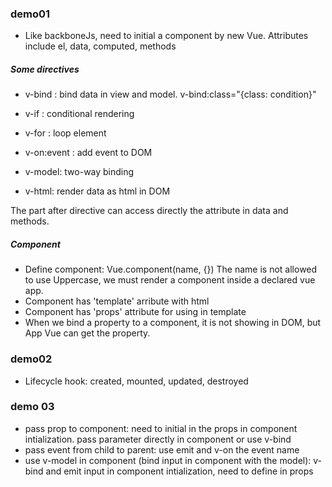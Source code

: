 ### demo01

- Like backboneJs, need to initial a component by new Vue. Attributes include el, data, computed, methods

##### Some directives

- v-bind : bind data in view and model. v-bind:class="{class: condition}"
- v-if : conditional rendering
- v-for : loop element
- v-on:event : add event to DOM
- v-model: two-way binding

- v-html: render data as html in DOM

The part after directive can access directly the attribute in data and methods.

##### Component

- Define component: Vue.component(name, {}) The name is not allowed to use Uppercase, we must render a component inside a declared vue app.
- Component has 'template' arribute with html
- Component has 'props' attribute for using in template
- When we bind a property to a component, it is not showing in DOM, but App Vue can get the property.

### demo02

- Lifecycle hook: created, mounted, updated, destroyed

### demo 03

- pass prop to component: need to initial in the props in component intialization. pass parameter directly in component or use v-bind
- pass event from child to parent: use emit and v-on the event name
- use v-model in component (bind input in component with the model): v-bind and emit input in component intialization, need to define in props
